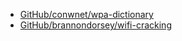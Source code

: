 

 - [GitHub/conwnet/wpa-dictionary](https://github.com/conwnet/wpa-dictionary)
 - [GitHub/brannondorsey/wifi-cracking](https://github.com/brannondorsey/wifi-cracking)

